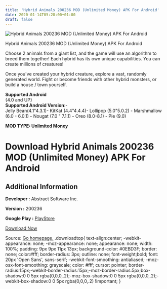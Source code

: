 ```yaml
---
title: 'Hybrid Animals 200236 MOD (Unlimited Money) APK For Android'
date: 2020-01-14T05:28:00+01:00
draft: false
---
```


![Hybrid Animals 200236 MOD (Unlimited Money) APK For Android](https://i1.wp.com/apkhome.net/wp-content/uploads/2020/01/Hybrid-Animals-200236-MOD-Unlimited-Money.png "Hybrid Animals 200236 MOD (Unlimited Money) APK For Android")

  

Hybrid Animals 200236 MOD (Unlimited Money) APK For Android

Choose 2 animals from a giant list, and the game will use an algorithm to breed them together! Each hybrid has its own unique capabilities. You can create millions of creatures!

Once you've created your hybrid creature, explore a vast, randomly generated world. Fight or become friends with other hybrid monsters, or build a house / town yourself.

**Supported Android**  
{4.0 and UP}  
**Supported Android Version**:-  
Jelly Bean(4.1"4.3.1)- KitKat (4.4"4.4.4)- Lollipop (5.0"5.0.2) - Marshmallow (6.0 - 6.0.1) - Nougat (7.0 " 7.1.1) - Oreo (8.0-8.1) - Pie (9.0)

**MOD TYPE: Unlimited Money**

Download Hybrid Animals 200236 MOD (Unlimited Money) APK For Android
====================================================================

Additional Information
----------------------

**Developer :** Abstract Software Inc.

**Version :** 200236

**Google Play :** [PlayStore](https://play.google.com/store/apps/details?id=com.abstractsoft.hybridanimals)

  

[Download Now](https://store4app.co/post/hybrid-animals-200236-mod-unlimited-money-apk-for-android_1578932169)

  
Source: [Go homepage.](https://store4app.co/post/hybrid-animals-200236-mod-unlimited-money-apk-for-android_1578932169) .downloadtop{ text-align:center; -webkit-appearance: none; -moz-appearance: none; appearance: none; width: 100%; padding: 9px 9px 11px 13px; background-color: #0EBD3F; border: none; color:#fff; border-radius: 3px; outline: none; font-weight;bold; font: 20px 'Open Sans', sans-serif; -webkit-font-smoothing: antialiased; -moz-osx-font-smoothing: grayscale; color: #fff; cursor: pointer; border-radius:15px;-webkit-border-radius:15px;-moz-border-radius:5px;box-shadow:0 0 5px rgba(0,0,0,.2);-moz-box-shadow:0 0 5px rgba(0,0,0,.2);-webkit-box-shadow:0 0 5px rgba(0,0,0,.2) !important; }
